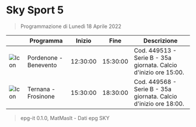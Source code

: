 # Sky Sport 5
> Programmazione di Lunedì 18 Aprile 2022

||Programma|Inizio|Fine|Descrizione|
|---|---|---|---|---|
|![Icon](https://guidatv.sky.it/uuid/36af0530-8269-4347-904a-1ee6ef8eaddb/cover?md5ChecksumParam=43c577b5973809acc4de5634ff2312c8)|Pordenone - Benevento|12:30:00|15:30:00|Cod. 449513 - Serie B - 35a giornata. Calcio d&#039;inizio ore 15:00.
|![Icon](https://guidatv.sky.it/uuid/f24f3af5-3667-4e63-ae14-018beab09bbe/cover?md5ChecksumParam=20784f2ad9dcc8eb34c52799fe5e99dd)|Ternana - Frosinone|15:30:00|18:30:00|Cod. 449568 - Serie B - 35a giornata. Calcio d&#039;inizio ore 18:00.



 > epg-it 0.1.0, MatMasIt - Dati epg SKY